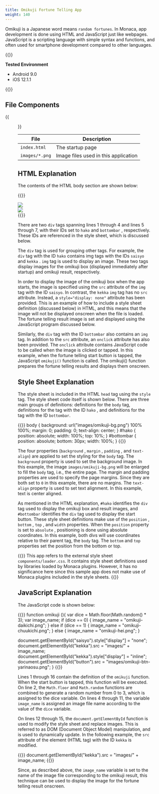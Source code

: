 ```yaml
---
title: Omikuji Fortune Telling App
weight: 140
---
```


Omikuji is a Japanese word means `random fortunes`. In Monaca, app
development is done using HTML and JavaScript just like webpages.
JavaScript is a scripting language with simple syntax and functions, and
often used for smartphone development compared to other languages.

{{<import pid="5c1ac173e7888547697f60aa" title="Omikuji Fortune Telling App">}}

**Tested Environment**

- Android 9.0
- iOS 12.1.1

{{<iframeApp src="https://monaca.github.io/project-templates/23-omikuji/www/index.html">}}

## File Components                                           

{{<figure src="/images/sampleapp/omikuji/1.png">}}                                
                                                                                            
| File | Description |
|------|-------------|
| `index.html` | The startup page |               
| `images/*.png` | Image files used in this application |

## HTML Explanation

The contents of the HTML body section are shown below:

{{<highlight html>}}
<div id="hako">
    <img id="saisyo" src="images/omikuji-box.png" />
    <img id="kekka" style="display : none;"/>
</div>
<div id="bottombar">
    <img id="button" src="images/omikuji-btn-hajimeru.png" onclick="omikuji()">
</div>
{{</highlight>}}

There are two `div` tags spanning lines 1 through 4 and lines 5 through
7, with their IDs set to `hako` and `bottombar` , respectively. These
IDs are referenced in the style sheet, which is discussed below.

The `div` tag is used for grouping other tags. For example, the `div`
tag with the ID `hako` contains img tags with the IDs `saisyo` and
`kekka` . `img` tag is used to display an image. These two tags display
images for the omikuji box (displayed immediately after startup) and
omikuji result, respectively.

In order to display the image of the omikuji box when the app starts,
the image is specified using the `src` attribute of the `img` tag with
the ID `saisyo`. In contrast, the `kekka` `img` tag has no `src`
attribute. Instead, a `style="display: none"` attribute has been
provided. This is an example of how to include a style sheet definition
(discussed below) in HTML, and this means that the image will not be
displayed onscreen when the file is loaded. The fortune telling result
image is set and displayed using the JavaScript program discussed below.

Similarly, the `div` tag with the ID `bottombar` also contains an `img`
tag. In addition to the `src` attribute, an `onclick` attribute has also
been provided. The `onclick` attribute contains JavaScript code to be
called when the image is clicked or tapped. In this example, when the
fortune telling start button is tapped, the JavaScript `omikuji()`
function is called. The omikuji() function prepares the fortune telling
results and displays them onscreen.

## Style Sheet Explanation

The style sheet is included in the HTML `head` tag using the `style`
tag. The style sheet code itself is shown below. There are three main
groups of definitions: definitions for the `body` tag, definitions for
the tag with the ID `hako` , and definitions for the tag with the ID
`bottombar`.

{{<highlight css>}}
body {
    background: url("images/omikuji-bg.png") 100% 100%;
    margin: 0;
    padding: 0;
    text-align: center;
}
#hako {
    position: absolute;
    width: 100%;
    top: 10%;
}
#bottombar {
    position: absolute;
    bottom: 30px;
    width: 100%;
}
{{</highlight>}}

The four properties (`background` , `margin` , `padding` , and
`text-align`) are applied to set the styling for the `body` tag. The
`background` property is used to set the background image. In this
example, the image `images/omikuji-bg.png` will be enlarged to fill the
`body` tag, i.e., the entire page. The margin and padding properties are
used to specify the page margins. Since they are both set to `0` in this
example, there are no margins. The `text-align` property is used to set
text alignment. In this example, text is center aligned.

As mentioned in the HTML explanation, `#hako` identifies the `div` tag
used to display the omikuji box and result images, and `#bottombar`
identifies the `div` tag used to display the start button. These style
sheet definitions make use of the `position` , `bottom` , `top` , and
`width` properties. When the `position` property is set to `absolute` ,
positioning is done using absolute coordinates. In this example, both
divs will use coordinates relative to their parent tag, the `body` tag.
The `bottom` and `top` properties set the position from the bottom or
top.

{{<note>}}
  This app refers to the external style sheet <code>components/loader.css</code>. It contains style sheet definitions used by libraries loaded by Monaca plugins. However, it has no significance here since this sample app does not make use of Monaca plugins included in the style sheets.
{{</note>}}

## JavaScript Explanation

The JavaScript code is shown below:

{{<highlight javascript>}}
function omikuji (){
  var dice = Math.floor(Math.random() * 3);
  var image_name;
  if (dice == 0) {
      image_name = "omikuji-daikichi.png";
  } else if  (dice == 1) {
      image_name = "omikuji-chuukichi.png";
  } else {
      image_name = "omikuji-hei.png";
  }

  document.getElementById("saisyo").style["display"] = "none";
  document.getElementById("kekka").src = "images/" + image_name;
  document.getElementById("kekka").style["display"] = "inline";
  document.getElementById("button").src = "images/omikuji-btn-yarinaosu.png";
}
{{</highlight>}}

Lines 1 through 16 contain the definition of the `omikuji` function.
When the start button is tapped, this function will be executed. On line
2, the `Math.floor` and `Math.random` functions are combined to generate
a random number from 0 to 3, which is assigned to the dice variable. On
lines 4 through 11, the variable `image_name` is assigned an image file
name according to the value of the `dice` variable.

On lines 12 through 15, the `document.getElementById` function is used
to modify the style sheet and replace images. This is referred to as DOM
(Document Object Model) manipulation, and is used to dynamically update.
In the following example, the `src` attribute of the element (HTML tag)
with the ID `kekka` is modified.

{{<highlight javascript>}}
document.getElementById("kekka").src = "images/" + image_name;
{{</highlight>}}

Since, as described above, the `image_name` variable is set to the name
of the image file corresponding to the omikuji result, this technique
can be used to display the image for the fortune telling result
onscreen.
